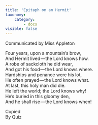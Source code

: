 ```yaml
---
title: 'Epitaph on an Hermit'
taxonomy:
    category:
        - docs
visible: false
---
```


<div class="author">Communicated by Miss Appleton</div>

Four years, upon a mountain’s brow,  
And Hermit lived — the Lord knows how.   
A robe of sackcloth he did wear,  
And got his food — the Lord knows where.   
Hardships and penance were his lot,  
He often prayed — the Lord knows what.  
At last, this holy man did die.  
He left the world; the Lord knows why!  
He’s buried in this gloomy den,  
And he shall rise — the Lord knows when!

Copied  
By Quiz